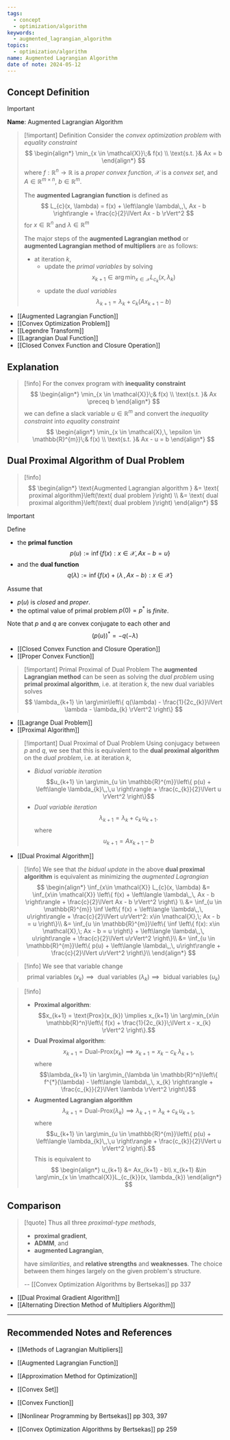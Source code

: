 ```yaml
---
tags:
  - concept
  - optimization/algorithm
keywords:
  - augmented_lagrangian_algorithm
topics:
  - optimization/algorithm
name: Augmented Lagrangian Algorithm
date of note: 2024-05-12
---
```


## Concept Definition

>[!important]
>**Name**: Augmented Lagrangian Algorithm

>[!important] Definition
>Consider the *convex optimization problem* with *equality constraint*
>$$
>\begin{align*}
>  \min_{x \in \mathcal{X}}\;& f(x) \\
>  \text{s.t. }& Ax = b
>\end{align*}
>$$
>where $f: \mathbb{R}^n \to \mathbb{R}$ is a *proper convex function*, $\mathcal{X}$ is a *convex set*, and $A\in \mathbb{R}^{m \times n}$, $b\in \mathbb{R}^{m}.$
>
>The **augmented Lagrangian function** is defined as
>$$
>L_{c}(x, \lambda) = f(x) + \left\langle  \lambda\,,\, Ax - b \right\rangle + \frac{c}{2}\lVert Ax - b \rVert^2 
>$$
>for $x\in \mathbb{R}^{n}$ and $\lambda \in \mathbb{R}^{m}$
>
>The major steps of the **augmented Lagrangian method** or **augmented Lagrangian method of multipliers** are as follows:
>- at iteration $k$, 
>	- update the *primal variables* by solving $$x_{k+1} \in \arg\min_{x \in \mathcal{X}}L_{c_{k}}(x, \lambda_{k})$$
>	- update the *dual variables* $$\lambda_{k+1} = \lambda_{k} + c_{k}\left(Ax_{k+1} - b\right)$$

- [[Augmented Lagrangian Function]]
- [[Convex Optimization Problem]]
- [[Legendre Transform]]
- [[Lagrangian Dual Function]]
- [[Closed Convex Function and Closure Operation]]

## Explanation


>[!info]
>For the convex program with **inequality constraint**
>$$
>\begin{align*}
>  \min_{x \in \mathcal{X}}\;& f(x) \\
>  \text{s.t. }& Ax \preceq b
>\end{align*}
>$$
>we can define a slack variable $u \in \mathbb{R}^{m}$ and convert the *inequality constraint* into *equality constraint*
>$$
>\begin{align*}
>  \min_{x \in \mathcal{X},\, \epsilon \in \mathbb{R}^{m}}\;& f(x) \\
>  \text{s.t. }& Ax - u = b
>\end{align*}
>$$

## Dual Proximal Algorithm of Dual Problem

>[!info]
>$$
>\begin{align*}
>\text{Augmented Lagrangian algorithm } &= \text{ proximal algorithm}\left(\text{ dual problem }\right) \\
>&=  \text{ dual proximal algorithm}\left(\text{ dual problem }\right)
>\end{align*}
>$$

>[!important]
>Define 
>- the **primal function** $$p(u) := \inf\left\{ f(x): x\in \mathcal{X}, Ax - b = u \right\} $$ 
>- and the **dual function** $$q(\lambda) := \inf\left\{ f(x) + \left\langle  \lambda\,,\, Ax - b    \right\rangle: x\in \mathcal{X}  \right\} $$ 
>
>Assume that 
>- $p(u)$ is *closed* and *proper*.
>- the optimal value of primal problem $p(0) = p^{*}$ is *finite*.
>  
>Note that $p$ and $q$ are convex conjugate to each other and $$\left(p(u)\right)^{*} = -q(-\lambda)$$

- [[Closed Convex Function and Closure Operation]]
- [[Proper Convex Function]]

>[!important] Primal Proximal of Dual Problem
>The **augmented Lagrangian method** can be seen as solving the *dual problem* using **primal proximal algorithm**, i.e. at iteration $k$, the new dual variables solves 
>$$
>\lambda_{k+1} \in \arg\min\left\{ q(\lambda) - \frac{1}{2c_{k}}\lVert \lambda - \lambda_{k} \rVert^2   \right\} 
>$$

- [[Lagrange Dual Problem]]
- [[Proximal Algorithm]]

>[!important] Dual Proximal of Dual Problem
>Using conjugacy between $p$ and $q$, we see that this is equivalent to the **dual proximal algorithm** on the *dual problem*, i.e. at iteration $k$, 
> - *Bidual variable iteration* $$u_{k+1} \in \arg\min_{u \in \mathbb{R}^{m}}\left\{ p(u) + \left\langle  \lambda_{k}\,,\,u \right\rangle + \frac{c_{k}}{2}\lVert u \rVert^2 \right\}$$
> - *Dual variable iteration* $$\lambda_{k+1} = \lambda_{k} + c_{k}\,u_{k+1}.$$ where $$u_{k+1} = Ax_{k+1} - b$$

- [[Dual Proximal Algorithm]]

>[!info]
>We see that *the bidual update* in the above **dual proximal algorithm** is equivalent as minimizing the *augmented Lagrangian*
>$$
>\begin{align*}
> \inf_{x\in \mathcal{X}} L_{c}(x, \lambda) &= \inf_{x\in \mathcal{X}} \left\{  f(x) + \left\langle  \lambda\,,\, Ax - b \right\rangle + \frac{c}{2}\lVert Ax - b \rVert^2  \right\}  \\
> &= \inf_{u \in \mathbb{R}^{m}} \inf \left\{  f(x) + \left\langle  \lambda\,,\, u\right\rangle + \frac{c}{2}\lVert u\rVert^2: x\in \mathcal{X},\; Ax - b = u  \right\}\\
> &= \inf_{u \in \mathbb{R}^{m}}\left\{ \inf \left\{  f(x): x\in \mathcal{X},\; Ax - b = u  \right\} + \left\langle  \lambda\,,\, u\right\rangle + \frac{c}{2}\lVert u\rVert^2 \right\}\\
> &= \inf_{u \in \mathbb{R}^{m}}\left\{ p(u) + \left\langle  \lambda\,,\, u\right\rangle + \frac{c}{2}\lVert u\rVert^2 \right\}\\
>\end{align*}
>$$

>[!info]
>We see that variable change
>$$
>\text{ primal variables }(x_{k}) \implies \text{ dual variables }(\lambda_{k}) \implies \text{ bidual variables }(u_{k})
>$$

>[!info]
>- **Proximal algorithm**: $$x_{k+1} = \text{Prox}(x_{k}) \implies x_{k+1} \in \arg\min_{x\in \mathbb{R}^n}\left\{ f(x) + \frac{1}{2c_{k}}\;\lVert x - x_{k} \rVert^2 \right\}.$$
>- **Dual Proximal algorithm**: $$x_{k+1} = \text{Dual-Prox}(x_{k}) \implies x_{k+1} = x_{k} - c_{k}\;\lambda_{k+1},$$ where $$\lambda_{k+1} \in \arg\min_{\lambda \in \mathbb{R}^n}\left\{ f^{*}(\lambda) - \left\langle  \lambda\,,\, x_{k} \right\rangle + \frac{c_{k}}{2}\lVert \lambda \rVert^2 \right\}$$
>- **Augmented Lagrangian algorithm**  $$\lambda_{k+1} = \text{Dual-Prox}(\lambda_{k}) \implies \lambda_{k+1} = \lambda_{k} + c_{k}\,u_{k+1},$$ where $$u_{k+1} \in \arg\min_{u \in \mathbb{R}^{m}}\left\{ p(u) + \left\langle  \lambda_{k}\,,\,u \right\rangle + \frac{c_{k}}{2}\lVert u \rVert^2 \right\}.$$ This is equivalent to 
>  $$
>  \begin{align*}
>  u_{k+1} &= Ax_{k+1} - b\\
>  x_{k+1} &\in \arg\min_{x \in \mathcal{X}}L_{c_{k}}(x, \lambda_{k})
>  \end{align*}
> $$



## Comparison

>[!quote]
>Thus all three *proximal-type methods*, 
>- **proximal gradient**, 
>- **ADMM**, and 
>- **augmented Lagrangian**, 
>
>have *similarities*, and **relative strengths** and **weaknesses**. The choice between them hinges largely on the given problem's structure.
>
>-- [[Convex Optimization Algorithms by Bertsekas]] pp 337

- [[Dual Proximal Gradient Algorithm]]
- [[Alternating Direction Method of Multipliers Algorithm]]




-----------
##  Recommended Notes and References


- [[Methods of Lagrangian Multipliers]]
- [[Augmented Lagrangian Function]]

- [[Approximation Method for Optimization]]

- [[Convex Set]]
- [[Convex Function]]

- [[Nonlinear Programming by Bertsekas]] pp 303, 397
- [[Convex Optimization Algorithms by Bertsekas]] pp 259